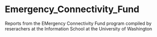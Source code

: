 # Emergency_Connectivity_Fund
Reports from the EMergency Connectivity Fund program compiled by reserachers at the Information School at the University of Washington 
